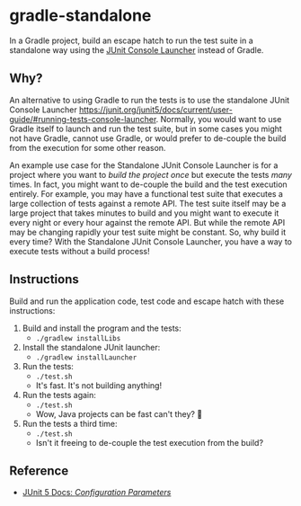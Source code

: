 # gradle-standalone

In a Gradle project, build an escape hatch to run the test suite in a standalone way using the [JUnit Console Launcher](https://junit.org/junit5/docs/current/user-guide/#running-tests-console-launcher)
instead of Gradle.

## Why?

An alternative to using Gradle to run the tests is to use the standalone JUnit Console Launcher <https://junit.org/junit5/docs/current/user-guide/#running-tests-console-launcher>.
Normally, you would want to use Gradle itself to launch and run the test suite, but in some cases you might not have
Gradle, cannot use Gradle, or would prefer to de-couple the build from the execution for some other reason.

An example use case for the Standalone JUnit Console Launcher is for a project where you want to *build the project
once* but execute the tests *many* times. In fact, you might want to de-couple the build and the test execution
entirely. For example, you may have a functional test suite that executes a large collection of tests against a remote
API. The test suite itself may be a large project that takes minutes to build and you might want to execute it every
night or every hour against the remote API. But while the remote API may be changing rapidly your test suite might be
constant. So, why build it every time? With the Standalone JUnit Console Launcher, you have a way to execute tests
without a build process!

## Instructions

Build and run the application code, test code and escape hatch with these instructions:

1. Build and install the program and the tests:
   * `./gradlew installLibs`
1. Install the standalone JUnit launcher:
   * `./gradlew installLauncher`
1. Run the tests:
   * `./test.sh`
   * It's fast. It's not building anything!
1. Run the tests again:
   * `./test.sh`
   * Wow, Java projects can be fast can't they? 🚀
1. Run the tests a third time:
   * `./test.sh`
   * Isn't it freeing to de-couple the test execution from the build?

## Reference

* [JUnit 5 Docs: *Configuration Parameters*](https://junit.org/junit5/docs/current/user-guide/#running-tests-config-params)
